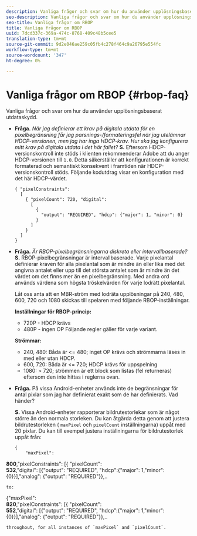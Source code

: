 ```yaml
---
description: Vanliga frågor och svar om hur du använder upplösningsbaserat utdataskydd.
seo-description: Vanliga frågor och svar om hur du använder upplösningsbaserat utdataskydd.
seo-title: Vanliga frågor om RBOP
title: Vanliga frågor om RBOP
uuid: 7dcd337c-369a-474c-8768-409c48b5cee5
translation-type: tm+mt
source-git-commit: 9d2e046ae259c05fb4c278f464c9a26795e554fc
workflow-type: tm+mt
source-wordcount: '347'
ht-degree: 0%

---
```



# Vanliga frågor om RBOP {#rbop-faq}

Vanliga frågor och svar om hur du använder upplösningsbaserat utdataskydd.

* **Fråga.** *När jag definierar ett krav på digitala utdata för en pixelbegränsning får jag parsnings-/formateringsfel när jag utelämnar HDCP-versionen, men jag har inga HDCP-krav. Hur ska jag konfigurera mitt krav på digitala utdata i det här fallet?* **S.** Eftersom HDCP-versionskontroll inte stöds i klienten rekommenderar Adobe att du anger HDCP-versionen till `1.0`. Detta säkerställer att konfigurationen är korrekt formaterad och semantiskt konsekvent i framtiden när HDCP-versionskontroll stöds. Följande kodutdrag visar en konfiguration med det här HDCP-värdet.

   ```
   { "pixelConstraints":  
     [  
       { "pixelCount": 720, "digital":  
         [  
           {  
             "output": "REQUIRED", "hdcp": {"major": 1, "minor": 0}  
           }  
         ]  
       }  
     ]  
   }
   ```

* **Fråga.** *Är RBOP-pixelbegränsningarna diskreta eller intervallbaserade?* **S.** RBOP-pixelbegränsningar är intervallbaserade. Varje pixelantal definierar kraven för alla pixelantal som är mindre än eller lika med det angivna antalet eller upp till det största antalet som är mindre än det värdet om det finns mer än en pixelbegränsning. Med andra ord används värdena som högsta tröskelvärden för varje lodrätt pixelantal.

   Låt oss anta att en MBR-ström med lodräta upplösningar på 240, 480, 600, 720 och 1080 skickas till spelaren med följande RBOP-inställningar.

   **Inställningar för RBOP-princip:**

   * 720P - HDCP krävs
   * 480P - ingen OP
   Följande regler gäller för varje variant.

   **Strömmar:**

   * 240, 480: Båda är &lt;= 480; inget OP krävs och strömmarna läses in med eller utan HDCP.
   * 600, 720: Båda är &lt;= 720; HDCP krävs för uppspelning
   * 1080: > 720; strömmen är ett block som listas (fel returneras) eftersom den inte hittas i reglerna ovan.


* **Fråga.** På vissa Android-enheter används inte de begränsningar för antal pixlar som jag har definierat exakt som de har definierats. Vad händer?

   **S.** Vissa Android-enheter rapporterar bildrutestorlekar som är något större än den normala storleken. Du kan åtgärda detta genom att justera bildrutestorleken ( `maxPixel` och `pixelCount` inställningarna) uppåt med 20 pixlar. Du kan till exempel justera inställningarna för bildrutestorlek uppåt från:

   ```
   { 
       "maxPixel":  
   
<b>800</b>,&quot;pixelConstraints&quot;: [{ &quot;pixelCount&quot;:\
<b>532</b>,&quot;digital&quot;: [{&quot;output&quot;: &quot;REQUIRED&quot;, &quot;hdcp&quot;:{&quot;major&quot;: 1,&quot;minor&quot;: {0}}],&quot;analog&quot;: {&quot;output&quot;: &quot;REQUIRED&quot;}},..

```
to: 
```
{&quot;maxPixel&quot;:\
<b>820</b>,&quot;pixelConstraints&quot;: [{ &quot;pixelCount&quot;:\
<b>552</b>,&quot;digital&quot;: [{&quot;output&quot;: &quot;REQUIRED&quot;, &quot;hdcp&quot;:{&quot;major&quot;: 1,&quot;minor&quot;: {0}}],&quot;analog&quot;: {&quot;output&quot;: &quot;REQUIRED&quot;}},..

```
throughout, for all instances of `maxPixel` and `pixelCount`.


